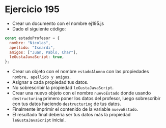 # Ejercicio 195

- Crear un documento con el nombre ej195.js
- Dado el siguiente código:

```javascript
const estadoProfesor = {
  nombre: "Nicolas",
  apellido: "Isnardi",
  amigos: ["Juan, Pablo, Char"],
  leGustaJavaScript: true,
};
```

- Crear un objeto con el nombre `estadoAlumno` con las propiedades `nombre, apellido y amigos`.
- Asignar a cada propiedad tus datos.
- No sobrescribir la propiedad `leGustaJavaScript`.
- Crear una nuevo objeto con el nombre `nuevoEstado` donde usando `destructuring` primero poner los datos del profesor, luego sobrescribir con tus datos haciendo `destructuring` de tus datos.
- Finalmente imprimir el contenido de la variable `nuevoEstado`.
- El resultado final debería ser tus datos más la propiedad `leGustaJavaScript` inicial.
